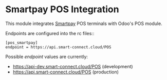 # Smartpay POS Integration

This module integrates [Smartpay](https://smartpay.co.nz) POS terminals with
Odoo's POS module.

Endpoints are configured into the rc files::

    [pos_smartpay]
	endpoint = https://api.smart-connect.cloud/POS
		
Possible *endpoint* values are currently:

* https://api-dev.smart-connect.cloud/POS (development)
* https://api.smart-connect.cloud/POS (production)
